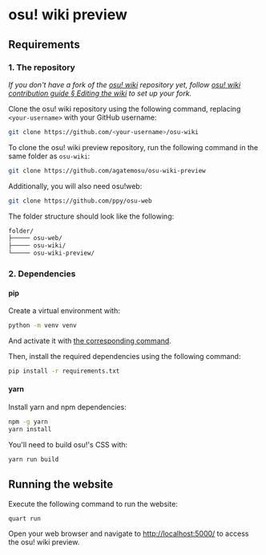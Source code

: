 # osu! wiki preview

## Requirements

### 1. The repository

_If you don't have a fork of the [osu! wiki](https://github.com/ppy/osu-wiki) repository yet, follow [osu! wiki contribution guide § Editing the wiki](https://osu.ppy.sh/wiki/en/osu!_wiki/Contribution_guide#editing-the-wiki) to set up your fork._

Clone the osu! wiki repository using the following command, replacing `<your-username>` with your GitHub username:

```bash
git clone https://github.com/<your-username>/osu-wiki
```

To clone the osu! wiki preview repository, run the following command in the same folder as `osu-wiki`:

```bash
git clone https://github.com/agatemosu/osu-wiki-preview
```

Additionally, you will also need osu!web:

```bash
git clone https://github.com/ppy/osu-web
```

The folder structure should look like the following:

```bash
folder/
├───── osu-web/
├───── osu-wiki/
└───── osu-wiki-preview/
```

### 2. Dependencies

#### pip

Create a virtual environment with:

```bash
python -m venv venv
```

And activate it with [the corresponding command](https://docs.python.org/3/library/venv.html#how-venvs-work).

Then, install the required dependencies using the following command:

```bash
pip install -r requirements.txt
```

#### yarn

Install yarn and npm dependencies:

```bash
npm -g yarn
yarn install
```

You'll need to build osu!'s CSS with:

```bash
yarn run build
```

## Running the website

Execute the following command to run the website:

```bash
quart run
```

Open your web browser and navigate to <http://localhost:5000/> to access the osu! wiki preview.
